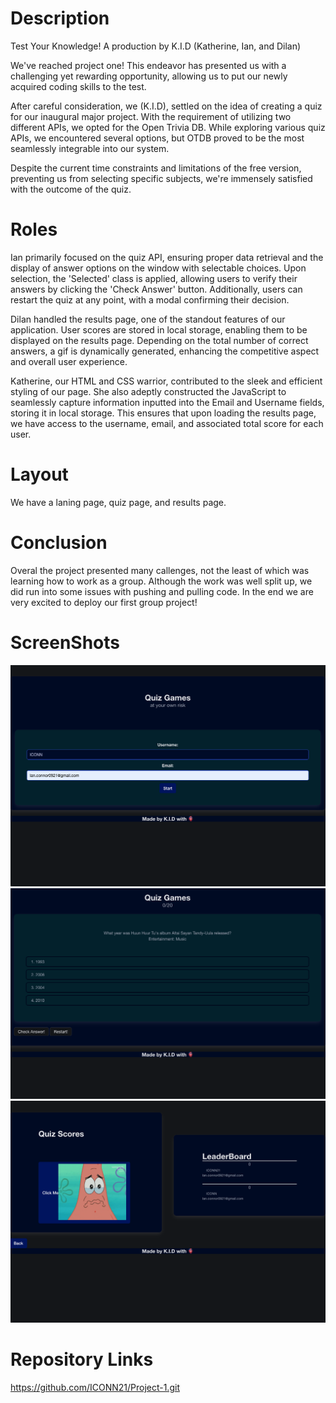 
# Description
Test Your Knowledge!
A production by K.I.D (Katherine, Ian, and Dilan)

We've reached project one! This endeavor has presented us with a challenging yet rewarding opportunity, allowing us to put our newly acquired coding skills to the test.

After careful consideration, we (K.I.D), settled on the idea of creating a quiz for our inaugural major project. With the requirement of utilizing two different APIs, we opted for the Open Trivia DB. While exploring various quiz APIs, we encountered several options, but OTDB proved to be the most seamlessly integrable into our system.

Despite the current time constraints and limitations of the free version, preventing us from selecting specific subjects, we're immensely satisfied with the outcome of the quiz.

# Roles
Ian primarily focused on the quiz API, ensuring proper data retrieval and the display of answer options on the window with selectable choices. Upon selection, the 'Selected' class is applied, allowing users to verify their answers by clicking the 'Check Answer' button. Additionally, users can restart the quiz at any point, with a modal confirming their decision.

Dilan handled the results page, one of the standout features of our application. User scores are stored in local storage, enabling them to be displayed on the results page. Depending on the total number of correct answers, a gif is dynamically generated, enhancing the competitive aspect and overall user experience.

Katherine, our HTML and CSS warrior, contributed to the sleek and efficient styling of our page. She also adeptly constructed the JavaScript to seamlessly capture information inputted into the Email and Username fields, storing it in local storage. This ensures that upon loading the results page, we have access to the username, email, and associated total score for each user.

# Layout
We have a laning page, quiz page, and results page. 

# Conclusion 
Overal the project presented many callenges, not the least of which was learning how to work as a group. Although the work was well split up, we did run into some issues with pushing and pulling code. In the end we are very excited to deploy our first group project! 

# ScreenShots

![Landing Page](/screenshots/landingpage.png)
![Quiz Page](/screenshots/QuizPage.png)
![Results Page](/screenshots/ResultsPage.png)


# Repository Links
https://github.com/ICONN21/Project-1.git








